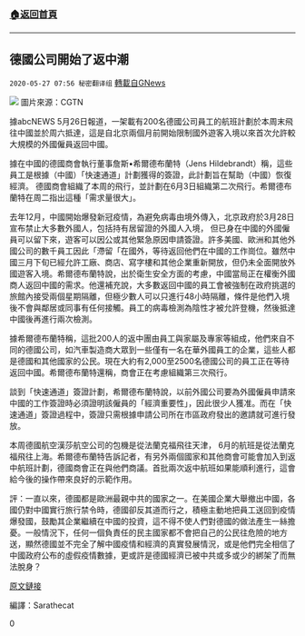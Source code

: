 ###  [:house:返回首頁](https://github.com/ourhimalayas/txt)
---

## 德國公司開始了返中潮
`2020-05-27 07:56 秘密翻译组` [轉載自GNews](https://gnews.org/zh-hant/214216/)

![](https://s3.amazonaws.com/gnews-media-offload/wp-content/uploads/2020/05/27075518/1-113-55.png)
圖片來源：CGTN

據abcNEWS 5月26日報道，一架載有200名德國公司員工的航班計劃於本周末飛往中國並於周六抵達，這是自北京兩個月前開始限制國外遊客入境以來首次允許較大規模的外國僱員返回中國。

據在中國的德國商會執行董事詹斯•希爾德布蘭特（Jens Hildebrandt）稱，這些員工是根據（中國）「快速通道」計劃獲得的簽證，此計劃旨在幫助（中國）恢復經濟。 德國商會組織了本周的飛行，並計劃在6月3日組織第二次飛行。希爾德布蘭特在周二指出這種「需求量很大」。

去年12月，中國開始爆發新冠疫情，為避免病毒由境外傳入，北京政府於3月28日宣布禁止大多數外國人，包括持有居留證的外國人入境， 但已身在中國的外國僱員可以留下來，遊客可以因公或其他緊急原因申請簽證。許多美國、歐洲和其他外國公司的數千員工因此「滯留「在國外，等待返回他們在中國的工作崗位。雖然中國三月下旬已經允許工廠、商店、寫字樓和其他企業重新開放，但仍未全面開放外國遊客入境。希爾德布蘭特說，出於衛生安全方面的考慮，中國當局正在權衡外國商人返回中國的需求。他還補充說，大多數返回中國的員工會被強制在政府挑選的旅館內接受兩個星期隔離，但極少數人可以只進行48小時隔離，條件是他們入境後不會與鄰居或同事有任何接觸。員工的病毒檢測為陰性才被允許登機，然後抵達中國後再進行兩次檢測。

據希爾德布蘭特稱，這批200人的返中團由員工與家屬及專家等組成，他們來自不同的德國公司，如汽車製造商大眾到一些僅有一名在華外國員工的企業，這些人都是德國和其他國家的公民。現在大約有2,000至2500名德國公司的員工正在等待返回中國。希爾德布蘭特還稱，商會正在考慮組織第三次飛行。

談到「快速通道」簽證計劃，希爾德布蘭特說，以前外國公司要為外國僱員申請來中國的工作簽證時必須證明該僱員的「經濟重要性」，因此很少人獲准。而在「快速通道」簽證過程中，簽證只需根據申請公司所在市區政府發出的邀請就可進行發放。

本周德國航空漢莎航空公司的包機是從法蘭克福飛往天津， 6月的航班是從法蘭克福飛往上海。希爾德布蘭特告訴記者，有另外兩個國家和其他商會可能會加入到返中航班計劃，德國商會正在與他們商議。首批兩次返中航班如果能順利進行，這會給今後的操作帶來良好的示範作用。

評：一直以來，德國都是歐洲最親中共的國家之一。在美國企業大舉撤出中國，各國仍對中國實行旅行禁令時，德國卻反其道而行之，積極主動地把員工送回到疫情爆發國，鼓勵其企業繼續在中國的投資，這不得不使人們對德國的做法產生一絲擔憂。一般情況下，任何一個負責任的民主國家都不會把自己的公民往危險的地方送，顯然德國並不完全了解中國疫情和經濟的真實發展情況，或是他們完全相信了中國政府公布的虛假疫情數據，更或許是德國經濟已被中共或多或少的綁架了而無法脫身？

[原文鏈接](https://abcnews.go.com/Travel/wireStory/german-companies-flying-200-workers-china-mass-return-70880727)

編譯：Sarathecat

0
